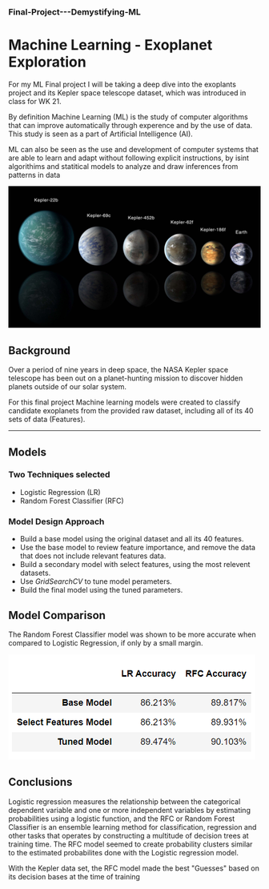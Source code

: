 ### Final-Project---Demystifying-ML

# Machine Learning - Exoplanet Exploration

For my ML Final project I will be taking a deep dive into the exoplants project and its Kepler space telescope dataset, which was introduced in class for WK 21.

By definition Machine Learning (ML) is the study of computer algorithms that can improve automatically through experence
and by the use of data. This study is seen as a part of Artificial Intelligence (AI).

ML can also be seen as the use and development of computer systems that are able to learn and adapt without following explicit instructions,
by isint algorithims and statitical models to analyze and draw inferences from patterns in data




![exoplanets.jpg](Images/exoplanets.jpg)

## Background

Over a period of nine years in deep space, the NASA Kepler space telescope has been out on a planet-hunting mission to discover hidden planets outside of our solar system.

For this final project Machine learning models were created to classify candidate exoplanets from the provided raw dataset, including all of its 40 sets of data (Features).

- - -
## Models
### Two Techniques selected
- Logistic Regression (LR)
- Random Forest Classifier (RFC)

### Model Design Approach
- Build a base model using the original dataset and all its 40 features.
- Use the base model to review feature importance, and remove the data that does not include relevant features data.
- Build a secondary model with select features, using the most relevent datasets.
- Use *GridSearchCV* to tune model perameters.
- Build the final model using the tuned parameters. 

## Model Comparison
The Random Forest Classifier model was shown to be more accurate when compared to Logistic Regression, if only by a small margin.

![models_eval](Images/models_eval.png)

## Conclusions
 Logistic regression measures the relationship between the categorical dependent variable and one or more independent variables by estimating probabilities using a logistic function, and the RFC or Random Forest Classifier is an ensemble learning method for classification, regression and other tasks that operates by constructing a multitude of decision trees at training time. The RFC model seemed to create probability clusters similar to the estimated probabilites done with the Logistic regression model. 

 With the Kepler data set, the RFC model made the best "Guesses" based on its decision bases at the time of training

 
